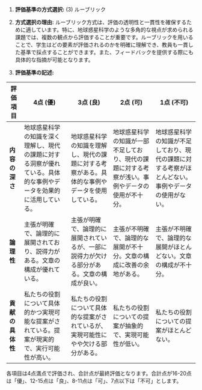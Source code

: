 1. **評価基準の方式選択:** (3) ルーブリック

2. **方式選択の理由:** 
   ルーブリック方式は、評価の透明性と一貫性を確保するために適しています。特に、地球惑星科学のような多角的な視点が求められる課題では、複数の観点から評価することが重要です。ルーブリックを用いることで、学生はどの要素が評価されるのかを明確に理解でき、教員も一貫した基準で採点することができます。また、フィードバックを提供する際にも具体的な指摘が可能となります。

3. **評価基準の記述:**

| 評価項目          | 4点 (優)                                                                 | 3点 (良)                                                               | 2点 (可)                                                               | 1点 (不可)                                                             |
|-------------------|---------------------------------------------------------------------------|------------------------------------------------------------------------|------------------------------------------------------------------------|------------------------------------------------------------------------|
| **内容の深さ**    | 地球惑星科学の知識を深く理解し、現代の課題に対する洞察が優れている。具体的な事例やデータを効果的に活用している。 | 地球惑星科学の知識を理解し、現代の課題に対する考察がある。具体的な事例やデータを使用している。 | 地球惑星科学の知識が一部不足しており、現代の課題に対する考察が浅い。事例やデータの使用が不十分。 | 地球惑星科学の知識が不足しており、現代の課題に対する考察がほとんどない。事例やデータの使用がない。 |
| **論理性**        | 主張が明確で、論理的に展開されており、説得力がある。文章の構成が優れている。             | 主張が明確で、論理的に展開されているが、一部に説得力が欠ける部分がある。文章の構成が良い。 | 主張が不明確で、論理的な展開が不十分。文章の構成に改善の余地がある。                         | 主張が不明確で、論理的な展開がほとんどない。文章の構成が不十分。                         |
| **貢献の具体性**  | 私たちの役割について具体的かつ実現可能な提案がされている。提案が現実的で、実行可能性が高い。 | 私たちの役割について具体的な提案がされているが、実現可能性にやや欠ける部分がある。         | 私たちの役割についての提案が抽象的で、実現可能性が低い。                             | 私たちの役割についての提案がほとんどない。                                       |

各項目は4点満点で評価され、合計点が最終評価となります。合計点が16-20点は「優」、12-15点は「良」、8-11点は「可」、7点以下は「不可」とします。